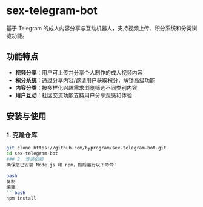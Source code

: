 # sex-telegram-bot

基于 Telegram 的成人内容分享与互动机器人，支持视频上传、积分系统和分类浏览功能。

## 功能特点

- **视频分享**：用户可上传并分享个人制作的成人视频内容
- **积分系统**：通过分享内容/邀请用户获取积分，解锁高级功能
- **内容分类**：按多样化兴趣需求浏览筛选不同类别内容
- **用户互动**：社区交流功能支持用户分享观感和体验

## 安装与使用

### 1. 克隆仓库
```bash
git clone https://github.com/byprogram/sex-telegram-bot.git
cd sex-telegram-bot
### 2. 安装依赖
确保您已安装 Node.js 和 npm，然后运行以下命令：

bash
复制
编辑
```bash
npm install
